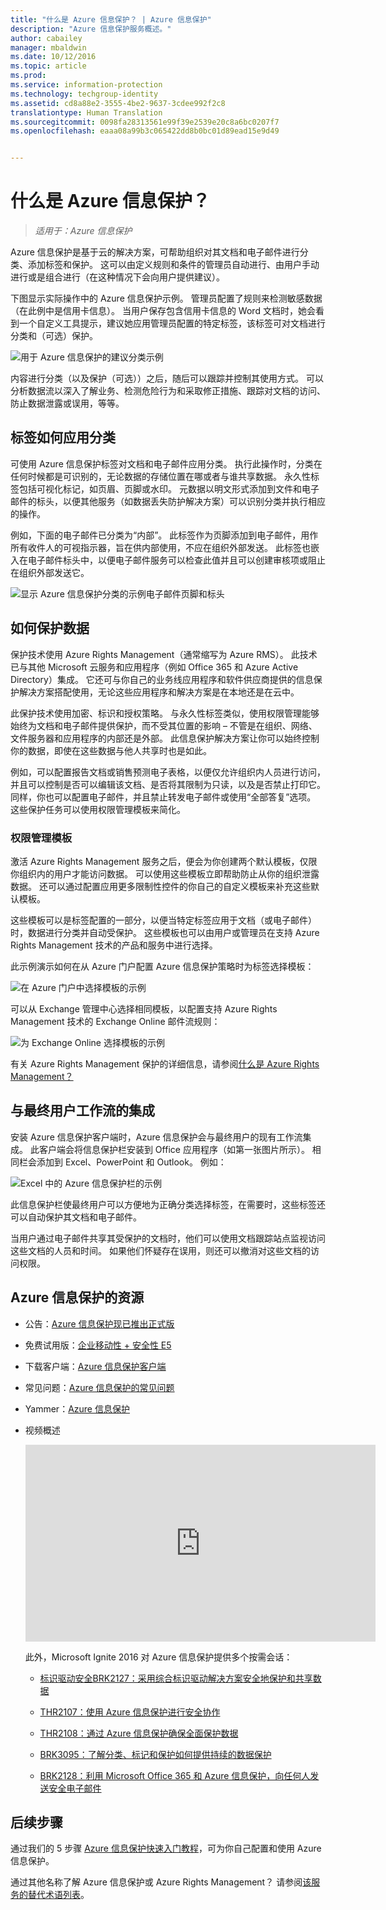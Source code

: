 ```yaml
---
title: "什么是 Azure 信息保护？ | Azure 信息保护"
description: "Azure 信息保护服务概述。"
author: cabailey
manager: mbaldwin
ms.date: 10/12/2016
ms.topic: article
ms.prod: 
ms.service: information-protection
ms.technology: techgroup-identity
ms.assetid: cd8a88e2-3555-4be2-9637-3cdee992f2c8
translationtype: Human Translation
ms.sourcegitcommit: 0098fa28313561e99f39e2539e20c8a6bc0207f7
ms.openlocfilehash: eaaa08a99b3c065422dd8b0bc01d89ead15e9d49


---
```


# 什么是 Azure 信息保护？

>*适用于：Azure 信息保护*

Azure 信息保护是基于云的解决方案，可帮助组织对其文档和电子邮件进行分类、添加标签和保护。 这可以由定义规则和条件的管理员自动进行、由用户手动进行或是组合进行（在这种情况下会向用户提供建议）。 

下图显示实际操作中的 Azure 信息保护示例。 管理员配置了规则来检测敏感数据（在此例中是信用卡信息）。 当用户保存包含信用卡信息的 Word 文档时，她会看到一个自定义工具提示，建议她应用管理员配置的特定标签，该标签可对文档进行分类和（可选）保护。 

![用于 Azure 信息保护的建议分类示例](../media/info-protect-recommend-callouts.png)

内容进行分类（以及保护（可选））之后，随后可以跟踪并控制其使用方式。 可以分析数据流以深入了解业务、检测危险行为和采取修正措施、跟踪对文档的访问、防止数据泄露或误用，等等。

## 标签如何应用分类

可使用 Azure 信息保护标签对文档和电子邮件应用分类。 执行此操作时，分类在任何时候都是可识别的，无论数据的存储位置在哪或者与谁共享数据。 永久性标签包括可视化标记，如页眉、页脚或水印。 元数据以明文形式添加到文件和电子邮件的标头，以便其他服务（如数据丢失防护解决方案）可以识别分类并执行相应的操作。 

例如，下面的电子邮件已分类为“内部”。 此标签作为页脚添加到电子邮件，用作所有收件人的可视指示器，旨在供内部使用，不应在组织外部发送。 此标签也嵌入在电子邮件标头中，以便电子邮件服务可以检查此值并且可以创建审核项或阻止在组织外部发送它。

![显示 Azure 信息保护分类的示例电子邮件页脚和标头](../media/example-email-footer-header.png)


## 如何保护数据

保护技术使用 Azure Rights Management（通常缩写为 Azure RMS）。 此技术已与其他 Microsoft 云服务和应用程序（例如 Office 365 和 Azure Active Directory）集成。 它还可与你自己的业务线应用程序和软件供应商提供的信息保护解决方案搭配使用，无论这些应用程序和解决方案是在本地还是在云中。

此保护技术使用加密、标识和授权策略。 与永久性标签类似，使用权限管理能够始终为文档和电子邮件提供保护，而不受其位置的影响 – 不管是在组织、网络、文件服务器和应用程序的内部还是外部。 此信息保护解决方案让你可以始终控制你的数据，即使在这些数据与他人共享时也是如此。

例如，可以配置报告文档或销售预测电子表格，以便仅允许组织内人员进行访问，并且可以控制是否可以编辑该文档、是否将其限制为只读，以及是否禁止打印它。 同样，你也可以配置电子邮件，并且禁止转发电子邮件或使用“全部答复”选项。 这些保护任务可以使用权限管理模板来简化。

### 权限管理模板

激活 Azure Rights Management 服务之后，便会为你创建两个默认模板，仅限你组织内的用户才能访问数据。 可以使用这些模板立即帮助防止从你的组织泄露数据。 还可以通过配置应用更多限制性控件的你自己的自定义模板来补充这些默认模板。

这些模板可以是标签配置的一部分，以便当特定标签应用于文档（或电子邮件）时，数据进行分类并自动受保护。 这些模板也可以由用户或管理员在支持 Azure Rights Management 技术的产品和服务中进行选择。

此示例演示如何在从 Azure 门户配置 Azure 信息保护策略时为标签选择模板：

![在 Azure 门户中选择模板的示例](../media/templates-infoprotection-callouts.png)

可以从 Exchange 管理中心选择相同模板，以配置支持 Azure Rights Management 技术的 Exchange Online 邮件流规则：

![为 Exchange Online 选择模板的示例](../media/templates-exchangeonline-callouts.png)

有关 Azure Rights Management 保护的详细信息，请参阅[什么是 Azure Rights Management？](what-is-azure-rms.md)

## 与最终用户工作流的集成

安装 Azure 信息保护客户端时，Azure 信息保护会与最终用户的现有工作流集成。 此客户端会将信息保护栏安装到 Office 应用程序（如第一张图片所示）。 相同栏会添加到 Excel、PowerPoint 和 Outlook。 例如：

![Excel 中的 Azure 信息保护栏的示例](../media/excel2013-infoprotect-bar2.png)

此信息保护栏使最终用户可以方便地为正确分类选择标签，在需要时，这些标签还可以自动保护其文档和电子邮件。

当用户通过电子邮件共享其受保护的文档时，他们可以使用文档跟踪站点监视访问这些文档的人员和时间。 如果他们怀疑存在误用，则还可以撤消对这些文档的访问权限。


## Azure 信息保护的资源

- 公告：[Azure 信息保护现已推出正式版](https://blogs.technet.microsoft.com/enterprisemobility/2016/10/04/azure-information-protection-is-now-generally-available/)

- 免费试用版：[企业移动性 + 安全性 E5](https://portal.office.com/Signup/Signup.aspx?OfferId=87dd2714-d452-48a0-a809-d2f58c4f68b7)

- 下载客户端：[Azure 信息保护客户端](https://www.microsoft.com/en-us/download/details.aspx?id=53018)

- 常见问题：[Azure 信息保护的常见问题](../get-started/faqs.md)

- Yammer：[Azure 信息保护](https://www.yammer.com/askipteam/#/threads/inGroup?type=in_group&feedId=8652489&view=all)

- 视频概述

    <iframe width="560" height="315" src="https://www.youtube.com/embed/N9Ip0m6d3G0" frameborder="0" allowfullscreen></iframe>

    此外，Microsoft Ignite 2016 对 Azure 信息保护提供多个按需会话：

    - [标识驱动安全BRK2127：采用综合标识驱动解决方案安全地保护和共享数据](https://myignite.microsoft.com/videos?q=BRK2127)
    
    - [THR2107：使用 Azure 信息保护进行安全协作](https://myignite.microsoft.com/videos?q=THR2107)
    
    - [THR2108：通过 Azure 信息保护确保全面保护数据](https://myignite.microsoft.com/videos?q=THR2108)
    
    - [BRK3095：了解分类、标记和保护如何提供持续的数据保护](https://myignite.microsoft.com/videos?q=BRK3095)
    
    - [BRK2128：利用 Microsoft Office 365 和 Azure 信息保护，向任何人发送安全电子邮件](https://myignite.microsoft.com/videos?q=BRK2128)


## 后续步骤

通过我们的 5 步骤 [Azure 信息保护快速入门教程](../get-started/infoprotect-quick-start-tutorial.md)，可为你自己配置和使用 Azure 信息保护。

通过其他名称了解 Azure 信息保护或 Azure Rights Management？ 请参阅[该服务的替代术语列表](azure-rms-aka.md)。


<!--HONumber=Oct16_HO2-->


